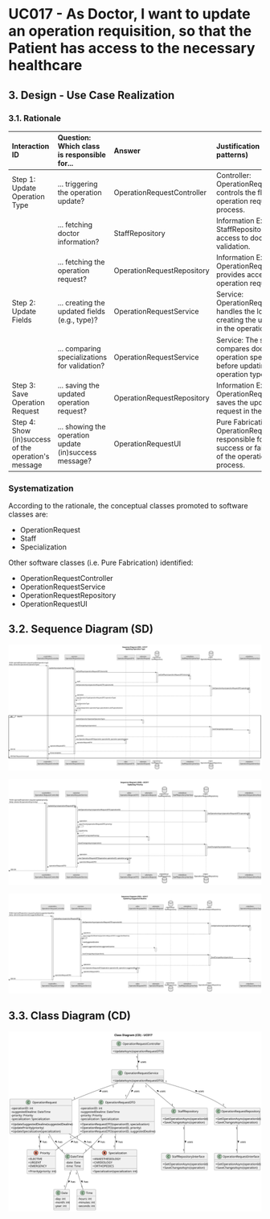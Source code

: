 # UC017 - As Doctor, I want to update an operation requisition, so that the Patient has access to the necessary healthcare

## 3. Design - Use Case Realization

### 3.1. Rationale

| Interaction ID                                       | Question: Which class is responsible for...         | Answer                              | Justification (with patterns)                                                                                                        |
|:-----------------------------------------------------|:----------------------------------------------------|:------------------------------------|:-------------------------------------------------------------------------------------------------------------------------------------|
| Step 1: Update Operation Type                        | ... triggering the operation update?                | OperationRequestController          | Controller: OperationRequestController controls the flow of the operation requisition update process.                                |
|                                                      | ... fetching doctor information?                    | StaffRepository                     | Information Expert: StaffRepository provides access to doctor data for validation.                                                   |
|                                                      | ... fetching the operation request?                 | OperationRequestRepository          | Information Expert: OperationRequestRepository provides access to the operation request data.                                        |
| Step 2: Update Fields                                | ... creating the updated fields (e.g., type)?       | OperationRequestService             | Service: OperationRequestService handles the logic for creating the updated fields in the operation request.                         |
|                                                      | ... comparing specializations for validation?       | OperationRequestService             | Service: The service compares doctor and operation specializations before updating the operation type.                               |
| Step 3: Save Operation Request                       | ... saving the updated operation request?           | OperationRequestRepository          | Information Expert: OperationRequestRepository saves the updated operation request in the database.                                  |
| Step 4: Show (in)success of the operation's message  | ... showing the operation update (in)success message?| OperationRequestUI                  | Pure Fabrication: OperationRequestUI is responsible for showing the success or failure message of the operation update process.       |

### Systematization ##

According to the rationale, the conceptual classes promoted to software classes are:

* OperationRequest
* Staff
* Specialization

Other software classes (i.e. Pure Fabrication) identified:

* OperationRequestController
* OperationRequestService
* OperationRequestRepository
* OperationRequestUI

## 3.2. Sequence Diagram (SD)

![uc017-sequence-diagram_operation-type.svg](svg/uc017-sequence-diagram_operation-type.svg)

![uc017-sequence-diagram_priority.svg](svg/uc017-sequence-diagram_priority.svg)

![uc017-sequence-diagram_suggested-deadline.svg](svg/uc017-sequence-diagram_suggested-deadline.svg)

## 3.3. Class Diagram (CD)

![uc017-class-diagram.svg](svg/uc017-class-diagram.svg)

